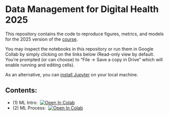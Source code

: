 # Data Management for Digital Health 2025

This repository contains the code to reproduce figures, metrics, and models for the 2025 version of the [course](https://hpi.de/digital-health-cluster/teaching/summer-term-2025/data-management-for-digital-health.html).

You may inspect the notebooks in this repository or run them in Google Collab by simply clicking on the links below (Read-only view by default. You’re prompted (or can choose) to “File → Save a copy in Drive” which will enable running and editing cells).

As an alternative, you can [install Jupyter](https://jupyter.org/) on your local machine.

## Contents:

* (1) ML Intro: &nbsp;[![Open In Colab](https://colab.research.google.com/assets/colab-badge.svg)](https://colab.research.google.com/github/hpi-dhc/dm4dh-2025/blob/main/ML_Intro/ML_Intro.ipynb)
* (2) ML Process: &nbsp;[![Open In Colab](https://colab.research.google.com/assets/colab-badge.svg)](https://colab.research.google.com/github/hpi-dhc/dm4dh-2025/blob/main/ML_Process/ML_Process.ipynb)
